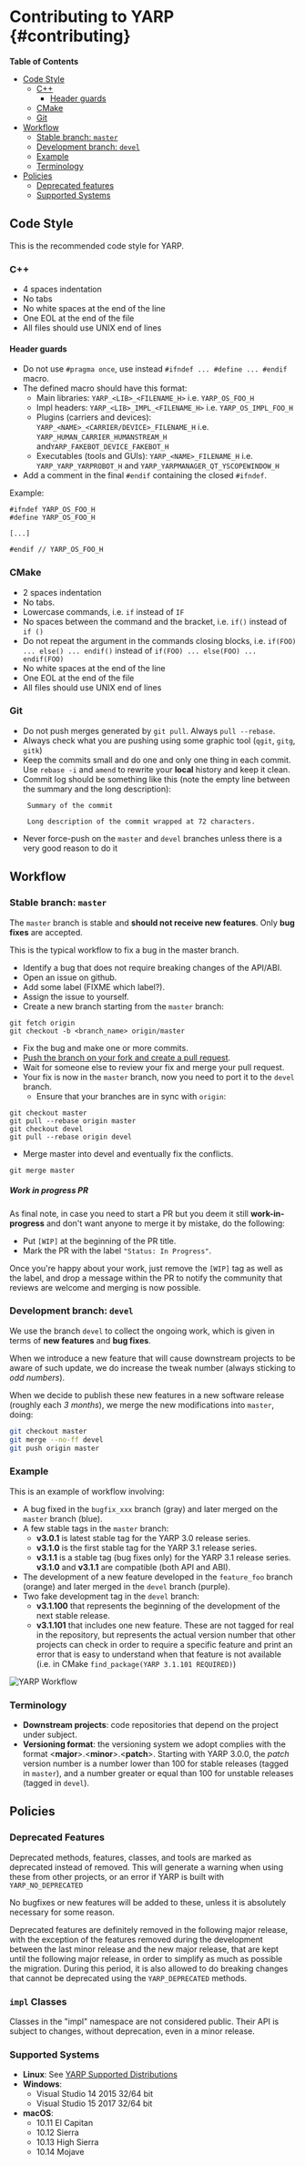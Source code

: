 Contributing to YARP                                             {#contributing}
====================


<!-- START doctoc generated TOC please keep comment here to allow auto update -->
<!-- DON'T EDIT THIS SECTION, INSTEAD RE-RUN doctoc TO UPDATE -->
**Table of Contents**

- [Code Style](#code-style)
  - [C++](#c)
    - [Header guards](#header-guards)
  - [CMake](#cmake)
  - [Git](#git)
- [Workflow](#workflow)
  - [Stable branch: `master`](#stable-branch-master)
  - [Development branch: `devel`](#development-branch-devel)
  - [Example](#example)
  - [Terminology](#terminology)
- [Policies](#policies)
  - [Deprecated features](#deprecated-features)
  - [Supported Systems](#supported-systems)

<!-- END doctoc generated TOC please keep comment here to allow auto update -->



Code Style
----------

This is the recommended code style for YARP.

### C++

* 4 spaces indentation
* No tabs
* No white spaces at the end of the line
* One EOL at the end of the file
* All files should use UNIX end of lines

#### Header guards

* Do not use `#pragma once`, use instead `#ifndef ... #define ... #endif` macro.
* The defined macro should have this format:
  * Main libraries: `YARP_<LIB>_<FILENAME_H>` i.e. `YARP_OS_FOO_H`
  * Impl headers: `YARP_<LIB>_IMPL_<FILENAME_H>` i.e. `YARP_OS_IMPL_FOO_H`
  * Plugins (carriers and devices): `YARP_<NAME>_<CARRIER/DEVICE>_FILENAME_H` i.e.
    `YARP_HUMAN_CARRIER_HUMANSTREAM_H` and`YARP_FAKEBOT_DEVICE_FAKEBOT_H`
  * Executables (tools and GUIs): `YARP_<NAME>_FILENAME_H` i.e. `YARP_YARP_YARPROBOT_H`
    and `YARP_YARPMANAGER_QT_YSCOPEWINDOW_H`
* Add a comment in the final `#endif` containing the closed `#ifndef`.

Example:

```
#ifndef YARP_OS_FOO_H
#define YARP_OS_FOO_H

[...]

#endif // YARP_OS_FOO_H
```


### CMake

* 2 spaces indentation
* No tabs.
* Lowercase commands, i.e. `if` instead of `IF`
* No spaces between the command and the bracket, i.e. `if()` instead of `if ()`
* Do not repeat the argument in the commands closing blocks, i.e. `if(FOO) ... else() ... endif()` instead of `if(FOO) ... else(FOO) ... endif(FOO)`
* No white spaces at the end of the line
* One EOL at the end of the file
* All files should use UNIX end of lines



### Git
 * Do not push merges generated by `git pull`. Always `pull --rebase`.
 * Always check what you are pushing using some graphic tool (`qgit`,
   `gitg`, `gitk`)
 * Keep the commits small and do one and only one thing in each commit.
   Use `rebase -i` and `amend` to rewrite your **local** history and
   keep it clean.
 * Commit log should be something like this (note the empty line between
   the summary and the long description):
   ```
    Summary of the commit

    Long description of the commit wrapped at 72 characters.
    ```
 * Never force-push on the `master` and `devel` branches unless there is
   a very good reason to do it



Workflow
--------

### Stable branch: `master`

The `master` branch is stable and **should not receive new features**.
Only **bug fixes** are accepted.

This is the typical workflow to fix a bug in the master branch.

* Identify a bug that does not require breaking changes of the API/ABI.
* Open an issue on github.
* Add some label (FIXME which label?).
* Assign the issue to yourself.
* Create a new branch starting from the `master` branch:

```
git fetch origin
git checkout -b <branch_name> origin/master
```

* Fix the bug and make one or more commits.
* [Push the branch on your fork and create a pull request](https://help.github.com/categories/collaborating-on-projects-using-pull-requests/).
* Wait for someone else to review your fix and merge your pull request.
* Your fix is now in the `master` branch, now you need to port it to the `devel`
  branch.
  * Ensure that your branches are in sync with `origin`:

```
git checkout master
git pull --rebase origin master
git checkout devel
git pull --rebase origin devel
```

  * Merge master into devel and eventually fix the conflicts.

```
git merge master
```

##### Work in progress PR
As final note, in case you need to start a PR but you deem it still **work-in-progress**
and don't want anyone to merge it by mistake, do the following:
- Put `[WIP]` at the beginning of the PR title.
- Mark the PR with the label `"Status: In Progress"`.

Once you're happy about your work, just remove the `[WIP]` tag as well as the label,
and drop a message within the PR to notify the community that reviews are welcome
and merging is now possible.

### Development branch: `devel`


We use the branch `devel` to collect the ongoing work, which is given in terms
of **new features** and **bug fixes**.

When we introduce a new feature that will cause downstream projects to be aware
of such update, we do increase the tweak number (always sticking to
_odd numbers_).

When we decide to publish these new features in a new software release (roughly
each _3 months_), we merge the new modifications into `master`, doing:

```sh
git checkout master
git merge --no-ff devel
git push origin master
```



### Example

This is an example of workflow involving:
* A bug fixed in the `bugfix_xxx` branch (gray) and later merged on the `master`
  branch (blue).
* A few stable tags in the `master` branch:
  * **v3.0.1** is latest stable tag for the YARP 3.0 release series.
  * **v3.1.0** is the first stable tag for the YARP 3.1 release series.
  * **v3.1.1** is a stable tag (bug fixes only) for the YARP 3.1 release
    series. **v3.1.0** and **v3.1.1** are compatible (both API and ABI).
* The development of a new feature developed in the `feature_foo` branch (orange)
  and later merged in the `devel` branch (purple).
* Two fake development tag in the `devel` branch:
  * **v3.1.100** that represents the beginning of the development of the next
    stable release.
  * **v3.1.101** that includes one new feature.
  These are not tagged for real in the repository, but represents the actual
  version number that other projects can check in order to require a specific
  feature and print an error that is easy to understand when that feature is not
  available (i.e. in CMake `find_package(YARP 3.1.101 REQUIRED)`)

![YARP Workflow](workflow.png)


### Terminology

- **Downstream projects**: code repositories that depend on the project under
  subject.
- **Versioning format**: the versioning system we adopt complies with the format
  <**major**>.<**minor**>.<**patch**>.
  Starting with YARP 3.0.0, the _patch_ version number is a number lower than
  100 for stable releases (tagged in `master`), and a number greater or equal
  than 100 for unstable releases (tagged in `devel`).



Policies
--------

### Deprecated Features

Deprecated methods, features, classes, and tools are marked as deprecated
instead of removed. This will generate a warning when using these from other
projects, or an error if YARP is built with `YARP_NO_DEPRECATED`

No bugfixes or new features will be added to these, unless it is absolutely
necessary for some reason.

Deprecated features are definitely removed in the following major release, with
the exception of the features removed during the development between the last
minor release and the new major release, that are kept until the following
major release, in order to simplify as much as possible the migration.
During this period, it is also allowed to do breaking changes that cannot be
deprecated using the `YARP_DEPRECATED` methods.

### `impl` Classes

Classes in the "impl" namespace are not considered public. Their API is subject
to changes, without deprecation, even in a minor release.


### Supported Systems

* **Linux**: See [YARP Supported Distributions](http://wiki.icub.org/wiki/YARP_Supported_Distributions)
* **Windows**:
  * Visual Studio 14 2015 32/64 bit
  * Visual Studio 15 2017 32/64 bit
* **macOS**:
  * 10.11 El Capitan
  * 10.12 Sierra
  * 10.13 High Sierra
  * 10.14 Mojave
